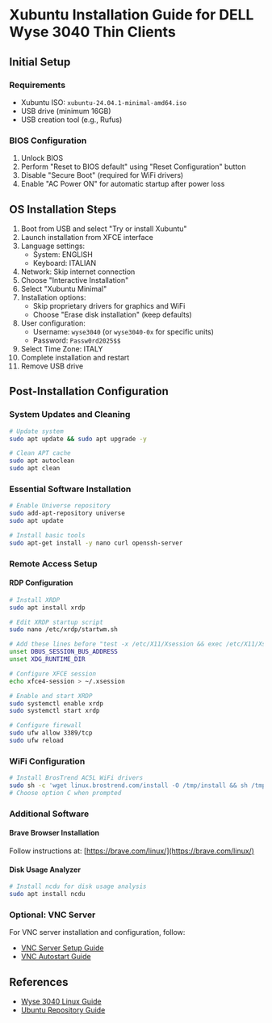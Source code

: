 # Xubuntu Installation Guide for DELL Wyse 3040 Thin Clients

## Initial Setup

### Requirements
- Xubuntu ISO: `xubuntu-24.04.1-minimal-amd64.iso`
- USB drive (minimum 16GB)
- USB creation tool (e.g., Rufus)

### BIOS Configuration
1. Unlock BIOS
2. Perform "Reset to BIOS default" using "Reset Configuration" button
3. Disable "Secure Boot" (required for WiFi drivers)
4. Enable "AC Power ON" for automatic startup after power loss

## OS Installation Steps

1. Boot from USB and select "Try or install Xubuntu"
2. Launch installation from XFCE interface
3. Language settings:
   - System: ENGLISH
   - Keyboard: ITALIAN
4. Network: Skip internet connection
5. Choose "Interactive Installation"
6. Select "Xubuntu Minimal"
7. Installation options:
   - Skip proprietary drivers for graphics and WiFi
   - Choose "Erase disk installation" (keep defaults)
8. User configuration:
   - Username: `wyse3040` (or `wyse3040-0x` for specific units)
   - Password: `Passw0rd2025$$`
9. Select Time Zone: ITALY
10. Complete installation and restart
11. Remove USB drive

## Post-Installation Configuration

### System Updates and Cleaning
```bash
# Update system
sudo apt update && sudo apt upgrade -y

# Clean APT cache
sudo apt autoclean
sudo apt clean
```

### Essential Software Installation
```bash
# Enable Universe repository
sudo add-apt-repository universe
sudo apt update

# Install basic tools
sudo apt-get install -y nano curl openssh-server
```

### Remote Access Setup

#### RDP Configuration
```bash
# Install XRDP
sudo apt install xrdp

# Edit XRDP startup script
sudo nano /etc/xrdp/startwm.sh

# Add these lines before "test -x /etc/X11/Xsession && exec /etc/X11/Xsession":
unset DBUS_SESSION_BUS_ADDRESS
unset XDG_RUNTIME_DIR

# Configure XFCE session
echo xfce4-session > ~/.xsession

# Enable and start XRDP
sudo systemctl enable xrdp
sudo systemctl start xrdp

# Configure firewall
sudo ufw allow 3389/tcp
sudo ufw reload
```

### WiFi Configuration
```bash
# Install BrosTrend AC5L WiFi drivers
sudo sh -c 'wget linux.brostrend.com/install -O /tmp/install && sh /tmp/install'
# Choose option C when prompted
```

### Additional Software

#### Brave Browser Installation
Follow instructions at: [https://brave.com/linux/](https://brave.com/linux/)

#### Disk Usage Analyzer
```bash
# Install ncdu for disk usage analysis
sudo apt install ncdu
```

### Optional: VNC Server
For VNC server installation and configuration, follow:
- [VNC Server Setup Guide](https://help.clouding.io/hc/en-us/articles/360010658340-How-to-install-and-setup-a-VNC-Server-on-Linux)
- [VNC Autostart Guide](https://www.digitalocean.com/community/tutorials/how-to-install-and-configure-vnc-on-ubuntu-22-04)

## References
- [Wyse 3040 Linux Guide](https://roytanck.com/2020/05/13/running-linux-on-a-dell-wyse-3040-thin-client/)
- [Ubuntu Repository Guide](https://linuxconfig.org/how-to-enable-disable-universe-multiverse-and-restricted-repository-on-ubuntu-20-04-lts-focal-fossa)
